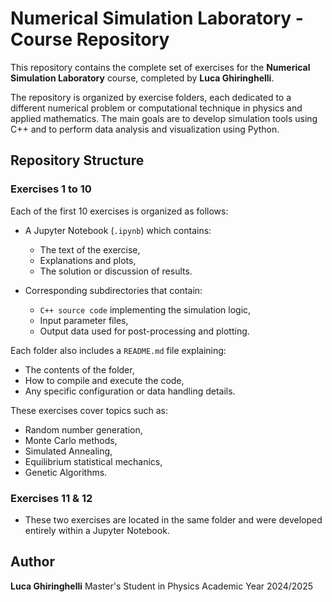 
# Numerical Simulation Laboratory - Course Repository

This repository contains the complete set of exercises for the **Numerical Simulation Laboratory** course, completed by **Luca Ghiringhelli**.

The repository is organized by exercise folders, each dedicated to a different numerical problem or computational technique in physics and applied mathematics. The main goals are to develop simulation tools using C++ and to perform data analysis and visualization using Python.


## Repository Structure

### Exercises 1 to 10

Each of the first 10 exercises is organized as follows:

- A Jupyter Notebook (`.ipynb`) which contains:
  - The text of the exercise,
  - Explanations and plots,
  - The solution or discussion of results.

- Corresponding subdirectories that contain:
  - `C++ source code` implementing the simulation logic,
  - Input parameter files,
  - Output data used for post-processing and plotting.

Each folder also includes a `README.md` file explaining:
- The contents of the folder,
- How to compile and execute the code,
- Any specific configuration or data handling details.

These exercises cover topics such as:
- Random number generation,
- Monte Carlo methods,
- Simulated Annealing,
- Equilibrium statistical mechanics,
- Genetic Algorithms.

### Exercises 11 & 12

- These two exercises are located in the same folder and were developed entirely within a Jupyter Notebook.

## Author

**Luca Ghiringhelli**
Master's Student in Physics
Academic Year 2024/2025


